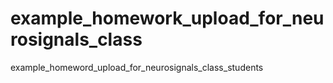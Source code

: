 # example_homework_upload_for_neurosignals_class
example_homeword_upload_for_neurosignals_class_students
